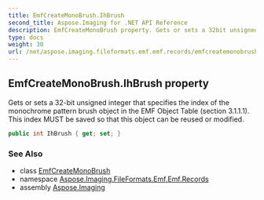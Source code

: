 ```yaml
---
title: EmfCreateMonoBrush.IhBrush
second_title: Aspose.Imaging for .NET API Reference
description: EmfCreateMonoBrush property. Gets or sets a 32bit unsigned integer that specifies the index of the monochrome pattern brush object in the EMF Object Table section 3.1.1.1. This index MUST be saved so that this object can be reused or modified
type: docs
weight: 30
url: /net/aspose.imaging.fileformats.emf.emf.records/emfcreatemonobrush/ihbrush/
---
```

## EmfCreateMonoBrush.IhBrush property

Gets or sets a 32-bit unsigned integer that specifies the index of the monochrome pattern brush object in the EMF Object Table (section 3.1.1.1). This index MUST be saved so that this object can be reused or modified.

```csharp
public int IhBrush { get; set; }
```

### See Also

* class [EmfCreateMonoBrush](../)
* namespace [Aspose.Imaging.FileFormats.Emf.Emf.Records](../../emfcreatemonobrush/)
* assembly [Aspose.Imaging](../../../)



